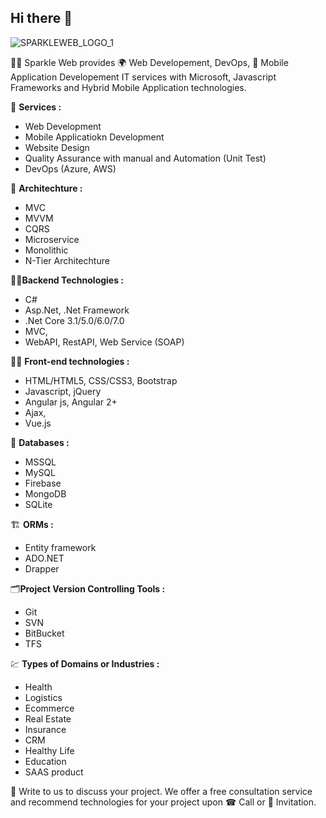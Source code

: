 ## Hi there 👋

![SPARKLEWEB_LOGO_1](https://github.com/sparklewebdev/.github/assets/17885481/f48bafcd-cf26-4b6d-8cb5-a069eb7964f0)

🙋‍♀️ Sparkle Web provides 🌍 Web Developement, DevOps, 📳 Mobile Application Developement IT services with Microsoft, Javascript Frameworks and Hybrid Mobile Application technologies.

🌈 **Services :** 
- Web Development
- Mobile Applicatiokn Development
- Website Design
- Quality Assurance with manual and Automation (Unit Test)
- DevOps (Azure, AWS)

🧱 **Architechture :**
- MVC
- MVVM
- CQRS
- Microservice
- Monolithic
- N-Tier Architechture

🧑‍💻**Backend Technologies :**
- C#
- Asp.Net, .Net Framework
- .Net Core 3.1/5.0/6.0/7.0
- MVC,
- WebAPI, RestAPI, Web Service (SOAP)

🧑‍💻 **Front-end technologies :**
- HTML/HTML5, CSS/CSS3, Bootstrap
- Javascript, jQuery
- Angular js, Angular 2+
- Ajax,
- Vue.js

🛅 **Databases :**
- MSSQL
- MySQL
- Firebase
- MongoDB
- SQLite

🏗️ **ORMs :**
- Entity framework
- ADO.NET
- Drapper

🗂️**Project Version Controlling Tools :**
- Git
- SVN
- BitBucket
- TFS

💹 **Types of Domains or Industries :**
- Health
- Logistics
- Ecommerce
- Real Estate
- Insurance
- CRM
- Healthy Life
- Education
- SAAS product

📝 Write to us to discuss your project. We offer a free consultation service and recommend technologies for your project upon ☎ Call or 💬 Invitation.

